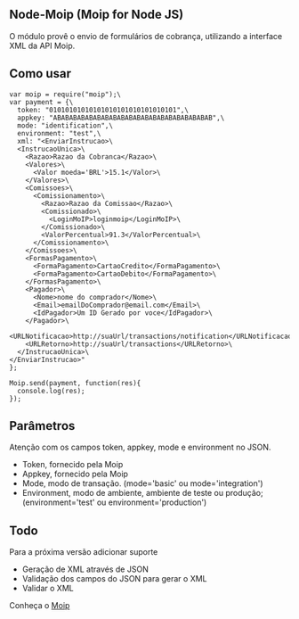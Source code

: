 Node-Moip (Moip for Node JS)
----------------------------

O módulo provê o envio de formulários de cobrança, utilizando a interface XML da API Moip.

Como usar
---------

    var moip = require("moip");\
    var payment = {\
      token: "01010101010101010101010101010101",\
      appkey: "ABABABABABABABABABABABABABABABABABABABAB",\
      mode: "identification",\
      environment: "test",\
      xml: "<EnviarInstrucao>\
      <InstrucaoUnica>\
        <Razao>Razao da Cobranca</Razao>\
        <Valores>\
          <Valor moeda='BRL'>15.1</Valor>\
        </Valores>\
        <Comissoes>\
          <Comissionamento>\
            <Razao>Razao da Comissao</Razao>\
            <Comissionado>\
              <LoginMoIP>loginmoip</LoginMoIP>\
            </Comissionado>\
            <ValorPercentual>91.3</ValorPercentual>\
          </Comissionamento>\
        </Comissoes>\
        <FormasPagamento>\
          <FormaPagamento>CartaoCredito</FormaPagamento>\
          <FormaPagamento>CartaoDebito</FormaPagamento>\
        </FormasPagamento>\
        <Pagador>\
          <Nome>nome do comprador</Nome>\
          <Email>emailDoComprador@email.com</Email>\
          <IdPagador>Um ID Gerado por voce</IdPagador>\
        </Pagador>\
        <URLNotificacao>http://suaUrl/transactions/notification</URLNotificacao>\
        <URLRetorno>http://suaUrl/transactions</URLRetorno>\
      </InstrucaoUnica>\
    </EnviarInstrucao>"
    };

    Moip.send(payment, function(res){ 
      console.log(res);
    });



Parâmetros
----------

Atenção com os campos token, appkey, mode e environment no JSON.

  - Token, fornecido pela Moip
  - Appkey, fornecido pela Moip
  - Mode, modo de transação. (mode='basic' ou mode='integration')
  - Environment, modo de ambiente, ambiente de teste ou produção; (environment='test' ou environment='production')


Todo
----
Para a próxima versão adicionar suporte

  - Geração de XML através de JSON
  - Validação dos campos do JSON para gerar o XML 
  - Validar o XML


Conheça o [Moip]

  [Moip]: http://labs.moip.com.br/playground/